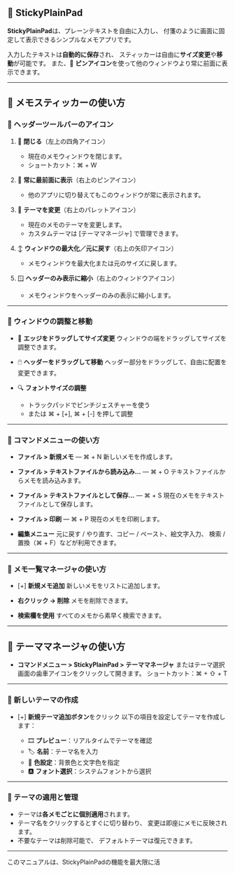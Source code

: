 ## 📝 StickyPlainPad

**StickyPlainPad**は、プレーンテキストを自由に入力し、
付箋のように画面に固定して表示できるシンプルなメモアプリです。

入力したテキストは**自動的に保存**され、
スティッカーは自由に**サイズ変更**や**移動**が可能です。
また、📌 **ピンアイコン**を使って他のウィンドウより常に前面に表示できます。

---

## 📒 メモスティッカーの使い方

### 🔹 ヘッダーツールバーのアイコン

1. 🔲 **閉じる**（左上の四角アイコン）
   - 現在のメモウィンドウを閉じます。
   - ショートカット：⌘ + W

2. 📌 **常に最前面に表示**（右上のピンアイコン）
   - 他のアプリに切り替えてもこのウィンドウが常に表示されます。

3. 🎨 **テーマを変更**（右上のパレットアイコン）
   - 現在のメモのテーマを変更します。
   - カスタムテーマは [テーママネージャ] で管理できます。

4. ↕️ **ウィンドウの最大化／元に戻す**（右上の矢印アイコン）
   - メモウィンドウを最大化または元のサイズに戻します。

5. 🪟 **ヘッダーのみ表示に縮小**（右上のウィンドウアイコン）
   - メモウィンドウをヘッダーのみの表示に縮小します。

---

### 🔹 ウィンドウの調整と移動

- 📐 **エッジをドラッグしてサイズ変更**
  ウィンドウの端をドラッグしてサイズを調整できます。

- 🖱️ **ヘッダーをドラッグして移動**
  ヘッダー部分をドラッグして、自由に配置を変更できます。

- 🔍 **フォントサイズの調整**
  - トラックパッドでピンチジェスチャーを使う
  - または ⌘ + [+], ⌘ + [-] を押して調整

---

### 🔹 コマンドメニューの使い方

- **ファイル > 新規メモ** — ⌘ + N
  新しいメモを作成します。

- **ファイル > テキストファイルから読み込み…** — ⌘ + O
  テキストファイルからメモを読み込みます。

- **ファイル > テキストファイルとして保存…** — ⌘ + S
  現在のメモをテキストファイルとして保存します。

- **ファイル > 印刷** — ⌘ + P
  現在のメモを印刷します。

- **編集メニュー**
  元に戻す / やり直す、コピー / ペースト、絵文字入力、
  検索 / 置換（⌘ + F）などが利用できます。

---

### 🔹 メモ一覧マネージャの使い方

- [+] **新規メモ追加**
  新しいメモをリストに追加します。

- **右クリック → 削除**
  メモを削除できます。

- **検索欄を使用**
  すべてのメモから素早く検索できます。

---

## 🎨 テーママネージャの使い方

- **コマンドメニュー > StickyPlainPad > テーママネージャ**
  またはテーマ選択画面の歯車アイコンをクリックして開きます。
  ショートカット：⌘ + ⇧ + T

---

### 🔹 新しいテーマの作成

- [+] **新規テーマ追加ボタン**をクリック
  以下の項目を設定してテーマを作成します：

  - 🎞️ **プレビュー**：リアルタイムでテーマを確認
  - 🏷️ **名前**：テーマ名を入力
  - 🎨 **色設定**：背景色と文字色を指定
  - 🅰️ **フォント選択**：システムフォントから選択

---

### 🔹 テーマの適用と管理

- テーマは**各メモごとに個別適用**されます。
- テーマ名をクリックするとすぐに切り替わり、
  変更は即座にメモに反映されます。
- 不要なテーマは削除可能で、
  デフォルトテーマは復元できます。

---

このマニュアルは、StickyPlainPadの機能を最大限に活


